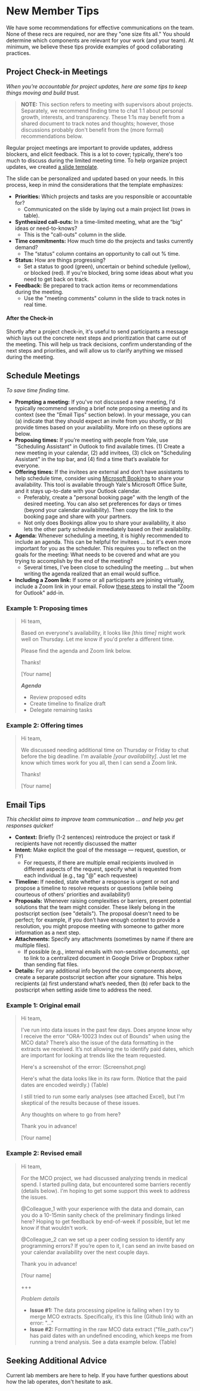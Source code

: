 # New Member Tips

We have some recommendations for effective communications on the team. None of these recs are required, nor are they "one size fits all." You should determine which components are relevant for your work (and your team). At minimum, we believe these tips provide examples of good collaborating practices.

## Project Check-in Meetings

*When you're accountable for project updates, here are some tips to keep things moving and build trust.*

> **NOTE:** This section refers to meeting with supervisors about projects. Separately, we recommend finding time to chat 1:1 about personal growth, interests, and transparency. These 1:1s may benefit from a shared document to track notes and thoughts; however, those discussions probably don't benefit from the (more formal) recommendations below.

Regular project meetings are important to provide updates, address blockers, and elicit feedback. This is a lot to cover; typically, there's too much to discuss during the limited meeting time. To help organize project updates, we created [a slide template](https://docs.google.com/presentation/d/1FRSLc9K6z2stOXpcM7uPLf_43da_h2Q_Qy5sJxfnc4w/edit#slide=id.g3075ba84a90_0_0).

The slide can be personalized and updated based on your needs. In this process, keep in mind the considerations that the template emphasizes:

- **Priorities:** Which projects and tasks are you responsible or accountable for?
	- Communicated on the slide by laying out a main project list (rows in table).
- **Synthesized call-outs:** In a time-limited meeting, what are the “big” ideas or need-to-knows?
	- This is the "call-outs" column in the slide.
- **Time commitments:** How much time do the projects and tasks currently demand?
	- The “status” column contains an opportunity to call out % time.
- **Status:** How are things progressing?
	- Set a status to good (green), uncertain or behind schedule (yellow), or blocked (red). If you're blocked, bring some ideas about what you need to get back on track.
- **Feedback:** Be prepared to track action items or recommendations during the meeting.
	- Use the "meeting comments" column in the slide to track notes in real time.

#### After the Check-in

Shortly after a project check-in, it's useful to send participants a message which lays out the concrete next steps and prioritization that came out of the meeting. This will help us track decisions, confirm understanding of the next steps and priorities, and will allow us to clarify anything we missed during the meeting. 


## Schedule Meetings

*To save time finding time.*

- **Prompting a meeting:** If you've not discussed a new meeting, I'd typically recommend sending a brief note proposing a meeting and its context (see the "Email Tips" section below). In your message, you can (a) indicate that they should expect an invite from you shortly, or (b) provide times based on your availability. More info on these options are below.
- **Proposing times:** If you’re meeting with people from Yale, use "Scheduling Assistant" in Outlook to find available times. (1) Create a new meeting in your calendar, (2) add invitees, (3) click on "Scheduling Assistant" in the top bar, and (4) find a time that’s available for everyone.
- **Offering times:** If the invitees are external and don’t have assistants to help schedule time, consider using [Microsoft Bookings](https://outlook.office.com/bookings/homepage) to share your availability. This tool is available through Yale's Microsoft Office Suite, and it stays up-to-date with your Outlook calendar.
	- Preferably, create a "personal booking page" with the length of the desired meeting. You can also set preferences for days or times (beyond your calendar availability). Then copy the link to the booking page and share with your partners.
	- Not only does Bookings allow you to share your availability, it also lets the other party schedule immediately based on their availability.
- **Agenda:** Whenever scheduling a meeting, it is highly recommended to include an agenda. This can be helpful for invitees ... but it's even more important for you as the scheduler. This requires you to reflect on the goals for the meeting: What needs to be covered and what are you trying to accomplish by the end of the meeting?
	- Several times, I've been close to scheduling the meeting ... but when writing the agenda realized that an email would suffice.
- **Including a Zoom link:** If some or all participants are joining virtually, include a Zoom link in your email. Follow [these steps](https://support.zoom.com/hc/en/article?id=zm_kb&sysparm_article=KB0062420) to install the "Zoom for Outlook" add-in.

### Example 1: Proposing times

> Hi team,
> 
> Based on everyone's availability, it looks like _[this time]_ might work well on Thursday. Let me know if you'd prefer a different time.
> 
> Please find the agenda and Zoom link below.
> 
> Thanks!
> 
> [Your name]
> 
> ***Agenda***
> 
> - Review proposed edits
> - Create timeline to finalize draft
> - Delegate remaining tasks

### Example 2: Offering times

> Hi team,
> 
> We discussed needing additional time on Thursday or Friday to chat before the big deadline. I'm available _[your availability]_. Just let me know which times work for you all, then I can send a Zoom link.
> 
> Thanks!
> 
> [Your name]

## Email Tips

*This checklist aims to improve team communication … and help you get responses quicker!*

- **Context:** Briefly (1-2 sentences) reintroduce the project or task if recipients have not recently discussed the matter
- **Intent:** Make explicit the goal of the message — request, question, or FYI
	- For requests, if there are multiple email recipients involved in different aspects of the request, specify what is requested from each individual (e.g., tag "@" each requestee)
- **Timeline:** If needed, state whether a response is urgent or not and propose a timeline to resolve requests or questions (while being courteous of others' priorities and availability!)
- **Proposals:** Whenever raising complexities or barriers, present potential solutions that the team might consider. These likely belong in the postscript section (see "details"). The proposal doesn't need to be perfect; for example, if you don’t have enough context to provide a resolution, you might propose meeting with someone to gather more information as a next step.
- **Attachments:** Specify any attachments (sometimes by name if there are multiple files).
	- If possible (e.g., internal emails with non-sensitive documents), opt to link to a centralized document in Google Drive or Dropbox rather than sending flat files.
- **Details:** For any additional info beyond the core components above, create a separate postscript section after your signature. This helps recipients (a) first understand what’s needed, then (b) refer back to the postscript when setting aside time to address the need.

### Example 1: Original email

> Hi team,
> 
> I’ve run into data issues in the past few days. Does anyone know why I receive the error "ORA-10023 Index out of Bounds" when using the MCO data? There’s also the issue of the data formatting in the extracts we received. It’s not allowing me to identify paid dates, which are important for looking at trends like the team requested.
> 
> Here's a screenshot of the error: (Screenshot.png)
> 
> Here's what the data looks like in its raw form. (Notice that the paid dates are encoded weirdly.) (Table)
> 
> I still tried to run some early analyses (see attached Excel), but I'm skeptical of the results because of these issues.
> 
> Any thoughts on where to go from here?
> 
> Thank you in advance!
> 
> [Your name]

### Example 2: Revised email

> Hi team,
> 
> For the MCO project, we had discussed analyzing trends in medical spend. I started pulling data, but encountered some barriers recently (details below). I'm hoping to get some support this week to address the issues.
> 
> @Colleague_1 with your experience with the data and domain, can you do a 10-15min sanity check of the preliminary findings linked here? Hoping to get feedback by end-of-week if possible, but let me know if that wouldn't work.
> 
> @Colleague_2 can we set up a peer coding session to identify any programming errors? If you’re open to it, I can send an invite based on your calendar availability over the next couple days.
> 
> Thank you in advance!
> 
> [Your name]
> 
> +++
> 
> *Problem details*
> 
> - **Issue #1:** The data processing pipeline is failing when I try to merge MCO extracts. Specifically, it’s this line (Github link) with an error: "..."
> - **Issue #2:** Formatting in the raw MCO data extract ("file_path.csv") has paid dates with an undefined encoding, which keeps me from running a trend analysis. See a data example below.
> (Table)

## Seeking Additional Advice

Current lab members are here to help. If you have further questions about how the lab operates, don't hesitate to ask.
